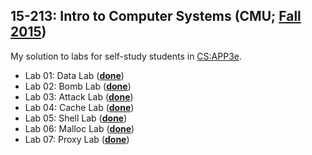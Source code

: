 ## 15-213: Intro to Computer Systems (CMU; [Fall 2015](http://www.cs.cmu.edu/afs/cs/academic/class/15213-f15/www/index.html))

My solution to labs for self-study students in [CS:APP3e](http://csapp.cs.cmu.edu/3e/labs.html).

* Lab 01: Data Lab ([**done**](/01_Data_Lab/datalab-handout/bits.c))
* Lab 02: Bomb Lab ([**done**](/02_Bomb_Lab/bomb/psol.txt))
* Lab 03: Attack Lab ([**done**](/03_Attack_Lab/target1))
* Lab 04: Cache Lab ([**done**](/04_Cache_Lab/cachelab-handout))
* Lab 05: Shell Lab ([**done**](/05_Shell_Lab/shlab-handout/tsh.c))
* Lab 06: Malloc Lab ([**done**](/06_Malloc_Lab/malloclab-handout/mm.c))
* Lab 07: Proxy Lab ([**done**](/07_Proxy_Lab/proxylab-handout/proxy.c))
